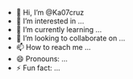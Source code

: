 - 👋 Hi, I’m @Ka07cruz
- 👀 I’m interested in ...
- 🌱 I’m currently learning ...
- 💞️ I’m looking to collaborate on ...
- 📫 How to reach me ...
- 😄 Pronouns: ...
- ⚡ Fun fact: ...

<!---
Ka07cruz/Ka07cruz is a ✨ special ✨ repository because its `README.md` (this file) appears on your GitHub profile.
You can click the Preview link to take a look at your changes.
--->
